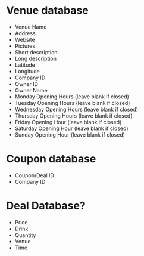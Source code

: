 # Venue database

- Venue Name
- Address
- Website
- Pictures
- Short description
- Long description
- Latitude
- Longitude
- Company ID
- Owner ID
- Owner Name
- Monday Opening Hours (leave blank if closed)
- Tuesday Opening Hours (leave blank if closed)
- Wednesday Opening Hours (leave blank if closed)
- Thursday Opening Hours (leave blank if closed)
- Friday Opening Hour (leave blank if closed)
- Saturday Opening Hour (leave blank if closed)
- Sunday Opening Hour (leave blank if closed)

# Coupon database

- Coupon/Deal ID
- Company ID

# Deal Database?

- Price
- Drink
- Quantity
- Venue
- Time
